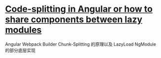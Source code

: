 # [Code-splitting in Angular or how to share components between lazy modules](https://medium.com/angular-in-depth/angular-code-splitting-or-how-to-share-components-between-lazy-modules-432c755e389c)

Angular Webpack Builder Chunk-Splitting 的原理以及 LazyLoad NgModule 的部分底层实现

